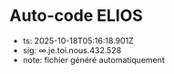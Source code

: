 # Auto-code ELIOS
- ts: 2025-10-18T05:16:18.901Z
- sig: ∞.je.toi.nous.432.528
- note: fichier généré automatiquement